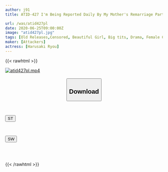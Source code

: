 ```yaml
---
author: j91
title: ATID-427 I'm Being Reported Daily By My Mother's Remarriage Partner, Ojisan. Ryo Harusaki

url: /was/atid427pl
date: 2020-06-25T09:00:00Z
image: "atid427pl.jpg"
tags: [Old Releases,Censored, Beautiful Girl, Big tits, Drama, Female College Student, (tag-censored), Solowork]
maker: [Attackers]
actress: [Harusaki Ryou]
---
```



{{< rawhtml >}}

<div class="video" data-videoid="kqBwL6vq72F9XZ">
    <a href="javascript:;">
        <img src="/was/atid427pl/atid427pl.jpg" width="WIDTH" height="HEIGHT" alt="atid427pl.mp4" loading="lazy">
    </a>
</div>

<script type="text/javascript" src="https://j91.asia/asset/on-demand-st.js"></script>

<br>
  <link rel="stylesheet" href="https://j91.asia/asset/bs5.css">
  
  <center>
  <button class="btn btn-primary" type="button" data-bs-toggle="collapse" data-bs-target=".multi-collapse" aria-expanded="false" aria-controls="multiCollapseExample1 multiCollapseExample2"><h2>Download</h2></button></center>
</p>
<div class="row">
  <div class="col">
    <div class="collapse multi-collapse" id="multiCollapseExample1">
      <div class="card card-body">
	      	      <br>
<div class="buttons">  
<p><a href="https://streamtape.to/v/kqBwL6vq72F9XZ" target="_blank"><button class="btn-hover color-3"><i class="fa fa-download"></i> ST</button></a></p></div>
    </div>
  </div>
</div>
  <div class="col">
    <div class="collapse multi-collapse" id="multiCollapseExample2">
      <div class="card card-body">
	      <br>
<div class="buttons">
<p><a href="https://flaswish.com/kznl4t3r2q7t" target="_blank"><button class="btn-hover color-2"><i class="fa fa-download"></i> SW</button></a></p></div>
<br><br>
      </div>
    </div>
  </div>
</div>

{{< /rawhtml >}}